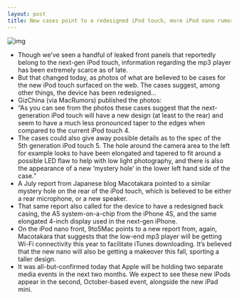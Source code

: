 ```yaml
---
layout: post
title: New cases point to a redesigned iPod touch, more iPod nano rumors
---
```

![img](http://media.idownloadblog.com/wp-content/uploads/2012/08/ipod_touch_5_case.jpg)
* Though we’ve seen a handful of leaked front panels that reportedly belong to the next-gen iPod touch, information regarding the mp3 player has been extremely scarce as of late.
* But that changed today, as photos of what are believed to be cases for the new iPod touch surfaced on the web. The cases suggest, among other things, the device has been redesigned…
* GizChina (via MacRumors) published the photos:
* “As you can see from the photos these cases suggest that the next-generation iPod touch will have a new design (at least to the rear) and seem to have a much less pronounced taper to the edges when compared to the current iPod touch 4.
* The cases could also give away possible details as to the spec of the 5th generation iPod touch 5. The hole around the camera area to the left for example looks to have been elongated and tapered to fit around a possible LED flaw to help with low light photography, and there is also the appearance of a new ‘mystery hole’ in the lower left hand side of the case.”
* A July report from Japanese blog Macotakara pointed to a similar mystery hole on the rear of the iPod touch, which is believed to be either a rear microphone, or a new speaker.
* That same report also called for the device to have a redesigned back casing, the A5 system-on-a-chip from the iPhone 4S, and the same elongated 4-inch display used in the next-gen iPhone.
* On the iPod nano front, 9to5Mac points to a new report from, again, Macotakara that suggests that the low-end mp3 player will be getting Wi-Fi connectivity this year to facilitate iTunes downloading. It’s believed that the new nano will also be getting a makeover this fall, sporting a taller design.
* It was all-but-confirmed today that Apple will be holding two separate media events in the next two months. We expect to see these new iPods appear in the second, October-based event, alongside the new iPad mini.

